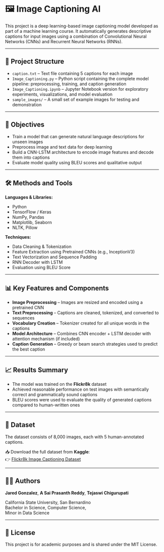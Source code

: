 # 🖼️ Image Captioning AI

This project is a deep learning-based image captioning model developed as part of a machine learning course. It automatically generates descriptive captions for input images using a combination of Convolutional Neural Networks (CNNs) and Recurrent Neural Networks (RNNs).

---

## 📁 Project Structure

- `caption.txt` – Text file containing 5 captions for each image  
- `Image_Captioning.py` – Python script containing the complete model pipeline: preprocessing, training, and caption generation  
- `Image_Captioning.ipynb` – Jupyter Notebook version for exploratory experiments, visualizations, and model evaluation  
- `sample_images/` – A small set of example images for testing and demonstration  

---

## 🧪 Objectives

- Train a model that can generate natural language descriptions for unseen images  
- Preprocess image and text data for deep learning  
- Build a CNN-LSTM architecture to encode image features and decode them into captions  
- Evaluate model quality using BLEU scores and qualitative output  

---

## 🛠️ Methods and Tools

**Languages & Libraries:**
- Python  
- TensorFlow / Keras  
- NumPy, Pandas  
- Matplotlib, Seaborn  
- NLTK, Pillow  

**Techniques:**
- Data Cleaning & Tokenization  
- Feature Extraction using Pretrained CNNs (e.g., InceptionV3)  
- Text Vectorization and Sequence Padding  
- RNN Decoder with LSTM  
- Evaluation using BLEU Score  

---

## 📊 Key Features and Components

- **Image Preprocessing** – Images are resized and encoded using a pretrained CNN  
- **Text Preprocessing** – Captions are cleaned, tokenized, and converted to sequences  
- **Vocabulary Creation** – Tokenizer created for all unique words in the captions  
- **Model Architecture** – Combines CNN encoder + LSTM decoder with attention mechanism (if included)  
- **Caption Generation** – Greedy or beam search strategies used to predict the best caption  

---

## 📈 Results Summary

- The model was trained on the **Flickr8k** dataset  
- Achieved reasonable performance on test images with semantically correct and grammatically sound captions  
- BLEU scores were used to evaluate the quality of generated captions compared to human-written ones  

---

## 📂 Dataset

The dataset consists of 8,000 images, each with 5 human-annotated captions.

📥 Download the full dataset from **Kaggle**:  
👉 [Flickr8k Image Captioning Dataset](https://www.kaggle.com/datasets/adityajn105/flickr8k)



---

## 👨‍💻 Authors

**Jared Gonzalez**, 
**A Sai Prasanth Reddy**, 
**Tejaswi Chigurupati**


California State University, San Bernardino  
Bachelor in Science, Computer Science,  
Minor in Data Science  

---

## 📃 License

This project is for academic purposes and is shared under the MIT License.




